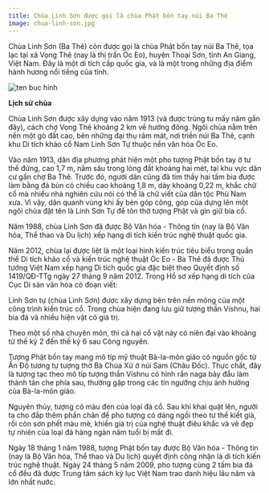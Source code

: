 ```yaml
---
title: Chùa Linh Sơn được gọi là chùa Phật bốn tay núi Ba Thê
image: chua-linh-son.jpg
---
```




Chùa Linh Sơn (Ba Thê) còn được gọi là chùa Phật bốn tay núi Ba Thê, tọa lạc tại xã Vọng Thê (nay là thị trấn Óc Eo), huyện Thoại Sơn, tỉnh An Giang, Việt Nam. Đây là một di tích cấp quốc gia, và là một trong những địa điểm hành hương nổi tiếng của tỉnh.

![ten buc hinh](https://dailytravelvietnam.com/vi/images/2016/02/chua-linh-son-ba-the-an-giang1-700x457.jpg "ten buc hinh")

**Lịch sử chùa**

Chùa Linh Sơn được xây dựng vào năm 1913 (và được trùng tu mấy năm gần đây), cách chợ Vọng Thê khoảng 2 km về hướng đông. Ngôi chùa nằm trên nền một gò đất cao, bên những đại thụ râm mát, nơi triền núi Ba Thê, cạnh khu Di tích khảo cổ Nam Linh Sơn Tự thuộc nền văn hóa Óc Eo.

Vào năm 1913, dân địa phương phát hiện một pho tượng Phật bốn tay ở tư thế đứng, cao 1,7 m, nằm sâu trong lòng đất khoảng hai mét, tại khu vực dân cư gần chợ Ba Thê. Trước đó, người dân cũng đã tìm thấy hai tấm bia được làm bằng đá bùn có chiều cao khoảng 1,8 m, dày khoảng 0,22 m, khắc chữ cổ mà nhiều nhà nghiên cứu nói có thể là chữ viết của dân tộc Phù Nam xưa. Vì vậy, dân quanh vùng khi ấy bèn góp công, góp của dựng lên một ngôi chùa đặt tên là Linh Sơn Tự để tôn thờ tượng Phật và gìn giữ bia cổ.

Năm 1988, chùa Linh Sơn đã được Bộ Văn hóa - Thông tin (nay là Bộ Văn hóa, Thể thao và Du lịch) xếp hạng di tích kiến trúc nghệ thuật quốc gia.

Năm 2012, chùa lại được liệt là một loại hình kiến trúc tiêu biểu trong quần thể Di tích khảo cổ và kiến trúc nghệ thuật Óc Eo - Ba Thê đã được Thủ tướng Việt Nam xếp hạng Di tích quốc gia đặc biệt theo Quyết định số 1419/QĐ-TTg ngày 27 tháng 9 năm 2012. Trong Hồ sơ xếp hạng di tích của Cục Di sản văn hóa có đoạn viết:

Linh Sơn tự (chùa Linh Sơn) được xây dựng bên trên nền móng của một công trình kiến trúc cổ. Trong chùa hiện đang lưu giữ tượng thần Vishnu, hai bia đá và nhiều hiện vật có giá trị.

Theo một số nhà chuyên môn, thì cả hai cổ vật này có niên đại vào khoảng từ thế kỷ 2 đến thế kỷ 6 sau Công nguyên.

Tượng Phật bốn tay mang mô típ mỹ thuật Bà-la-môn giáo có nguồn gốc từ Ấn Độ tương tự tượng thờ Bà Chúa Xứ ở núi Sam (Châu Đốc). Thực chất, đây là tượng tạc theo mô típ tượng thần Vishnu có hình rắn naga bảy đầu làm thành tán che phía sau, thường gặp trong các tín ngưỡng chịu ảnh hưởng của Bà-la-môn giáo.

Nguyên thủy, tượng có màu đen của loại đá cổ. Sau khi khai quật lên, người ta cho đắp thêm phần chân để pho tượng có dáng ngồi theo tư thế kiết già, rồi còn sơn phết màu mè, khiến giá trị của nghệ thuật điêu khắc và vẻ đẹp tự nhiên của loại đá hàng ngàn năm tuổi bị mất đi.

Ngày 18 tháng 1 năm 1988, tượng Phật bốn tay được Bộ Văn hóa - Thông tin (nay là Bộ Văn hóa, Thể thao và Du lịch) quyết định công nhận là di tích kiến trúc nghệ thuật. Ngày 24 tháng 5 năm 2009, pho tượng cùng 2 tấm bia đá cổ đều đã được Trung tâm sách kỷ lục Việt Nam trao danh hiệu lâu năm và lớn nhất nước.